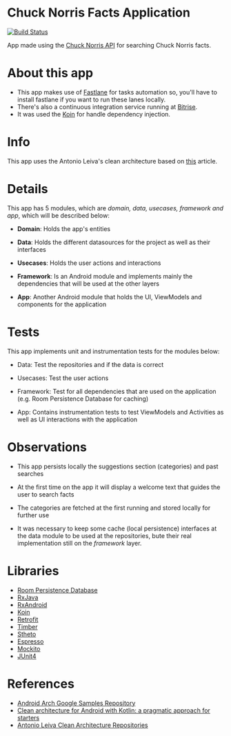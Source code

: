 # Chuck Norris Facts Application
[![Build Status](https://app.bitrise.io/app/f04e02a60b1a154e/status.svg?token=qshry3E1gJcmkmMwnjjUcQ)](https://app.bitrise.io/app/f04e02a60b1a154e)

App made using the [Chuck Norris API](https://api.chucknorris.io) for searching Chuck Norris facts.

# About this app
- This app makes use of [Fastlane](https://fastlane.tools/) for tasks automation so, you'll have to install fastlane if you want to run these lanes locally.
- There's also a continuous integration service running at [Bitrise](https://app.bitrise.io/app/f04e02a60b1a154e).
- It was used the [Koin](https://github.com/InsertKoinIO/koin) for handle dependency injection.

# Info
This app uses the Antonio Leiva's clean architecture based on [this](https://antonioleiva.com/clean-architecture-android) article.

# Details
This app has 5 modules, which are *domain, data, usecases, framework and app*, which will be described below:

- **Domain**: Holds the app's entities

- **Data**: Holds the different datasources for the project as well as their interfaces

- **Usecases**: Holds the user actions and interactions

- **Framework**: Is an Android module and implements mainly the dependencies that will be used at the other layers

- **App**: Another Android module that holds the UI, ViewModels and components for the application

# Tests
This app implements unit and instrumentation tests for the modules below:

- Data: Test the repositories and if the data is correct

- Usecases: Test the user actions

- Framework: Test for all dependencies that are used on the application (e.g. Room Persistence Database for caching)

- App: Contains instrumentation tests to test ViewModels and Activities as well as UI interactions with the application

# Observations
- This app persists locally the suggestions section (categories) and past searches

- At the first time on the app it will display a welcome text that guides the user to search facts

- The categories are fetched at the first running and stored locally for further use

- It was necessary to keep some cache (local persistence) interfaces at the data module to be used at the repositories, bute their real implementation still on the *framework* layer.

# Libraries
- [Room Persistence Database](https://developer.android.com/topic/libraries/architecture/room)
- [RxJava](https://github.com/ReactiveX/RxJava)
- [RxAndroid](https://github.com/ReactiveX/RxAndroid)
- [Koin](https://github.com/InsertKoinIO/koin)
- [Retrofit](https://square.github.io/retrofit/)
- [Timber](https://github.com/JakeWharton/timber)
- [Stheto](https://github.com/facebook/stetho)
- [Espresso](https://developer.android.com/training/testing/espresso)
- [Mockito](https://github.com/mockito/mockito)
- [JUnit4](https://github.com/junit-team/junit4)

# References
- [Android Arch Google Samples Repository](https://github.com/googlesamples/android-architecture)
- [Clean architecture for Android with Kotlin: a pragmatic approach for starters](https://antonioleiva.com/clean-architecture-android/)
- [Antonio Leiva Clean Architecture Repositories](https://github.com/antoniolg/clean-architecture)

